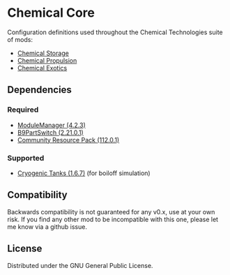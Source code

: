 # Chemical Core
Configuration definitions used throughout the Chemical Technologies suite of mods:
- [Chemical Storage](https://github.com/CharleRoger/ChemicalStorage)
- [Chemical Propulsion](https://github.com/CharleRoger/ChemicalPropulsion)
- [Chemical Exotics](https://github.com/CharleRoger/ChemicalExotics)

## Dependencies
### Required
- [ModuleManager (4.2.3)](https://github.com/sarbian/ModuleManager)
- [B9PartSwitch (2.21.0.1)](https://github.com/KSPModStewards/B9PartSwitch)
- [Community Resource Pack (112.0.1)](https://github.com/UmbraSpaceIndustries/CommunityResourcePack)
### Supported
- [Cryogenic Tanks (1.6.7)](https://github.com/post-kerbin-mining-corporation/CryoTanks) (for boiloff simulation)

## Compatibility
Backwards compatibility is not guaranteed for any v0.x, use at your own risk. If you find any other mod to be incompatible with this one, please let me know via a github issue.

## License
Distributed under the GNU General Public License.
